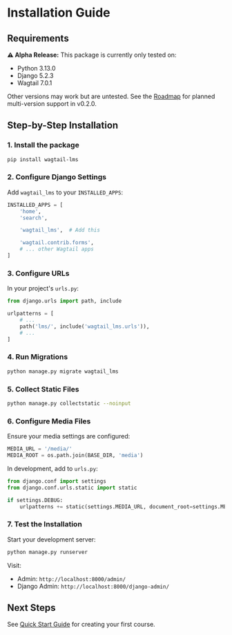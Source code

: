 # Installation Guide

## Requirements

**⚠️ Alpha Release:** This package is currently only tested on:

- Python 3.13.0
- Django 5.2.3
- Wagtail 7.0.1

Other versions may work but are untested. See the [Roadmap](roadmap.md) for planned multi-version support in v0.2.0.

## Step-by-Step Installation

### 1. Install the package

```bash
pip install wagtail-lms
```

### 2. Configure Django Settings

Add `wagtail_lms` to your `INSTALLED_APPS`:

```python
INSTALLED_APPS = [
    'home',
    'search',

    'wagtail_lms',  # Add this

    'wagtail.contrib.forms',
    # ... other Wagtail apps
]
```

### 3. Configure URLs

In your project's `urls.py`:

```python
from django.urls import path, include

urlpatterns = [
    # ...
    path('lms/', include('wagtail_lms.urls')),
    # ...
]
```

### 4. Run Migrations

```bash
python manage.py migrate wagtail_lms
```

### 5. Collect Static Files

```bash
python manage.py collectstatic --noinput
```

### 6. Configure Media Files

Ensure your media settings are configured:

```python
MEDIA_URL = '/media/'
MEDIA_ROOT = os.path.join(BASE_DIR, 'media')
```

In development, add to `urls.py`:

```python
from django.conf import settings
from django.conf.urls.static import static

if settings.DEBUG:
    urlpatterns += static(settings.MEDIA_URL, document_root=settings.MEDIA_ROOT)
```

### 7. Test the Installation

Start your development server:

```bash
python manage.py runserver
```

Visit:

- Admin: `http://localhost:8000/admin/`
- Django Admin: `http://localhost:8000/django-admin/`

## Next Steps

See [Quick Start Guide](quickstart.md) for creating your first course.
